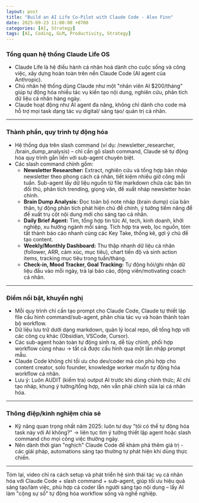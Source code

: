 ```yaml
---
layout: post
title: "Build an AI Life Co-Pilot with Claude Code - Alex Finn"
date: 2025-09-23 11:00:00 +0700
categories: [AI, Strategy]
tags: [AI, Coding, GLM, Productivity, Strategy]
---
```


### Tổng quan hệ thống Claude Life OS

- Claude Life là hệ điều hành cá nhân hoá dành cho cuộc sống và công việc, xây dựng hoàn toàn trên nền Claude Code (AI agent của Anthropic).
- Chủ nhân hệ thống dùng Claude như một "nhân viên AI $200/tháng" giúp tự động hóa nhiều tác vụ kiến tạo nội dung, nghiên cứu, phân tích dữ liệu cá nhân hàng ngày.
- Claude hoạt động như AI agent đa năng, không chỉ dành cho code mà hỗ trợ mọi task dạng tác vụ digital/ sáng tạo/ quản trị cá nhân.

***

### Thành phần, quy trình tự động hóa

- Hệ thống dựa trên slash command (ví dụ: /newsletter_researcher, /brain_dump_analysis) – chỉ cần gõ slash command, Claude sẽ tự động hóa quy trình gắn liền với sub-agent chuyên biệt.
- Các slash command chính gồm:
    - **Newsletter Researcher:** Extract, nghiên cứu và tổng hợp bản nháp newsletter theo phong cách cá nhân, tiết kiệm nhiều giờ công mỗi tuần. Sub-agent lấy dữ liệu nguồn từ file markdown chứa các bản tin đối thủ, phân tích trending, giọng văn, đề xuất nháp newsletter hoàn chỉnh.
    - **Brain Dump Analysis:** Đọc toàn bộ note nháp (brain dump) của bản thân, tự động phân tích phát hiện chủ đề chính, ý tưởng tiềm năng để đề xuất trụ cột nội dung mới cho sáng tạo cá nhân.
    - **Daily Brief Agent:** Tìm, tổng hợp tin tức AI, tech, kinh doanh, khởi nghiệp, xu hướng ngành mỗi sáng. Tích hợp tra web, lọc nguồn, tóm tắt thành báo cáo nhanh cùng các Key Take, thống kê, gợi ý chủ đề tạo content.
    - **Weekly/Monthly Dashboard:** Thu thập nhanh dữ liệu cá nhân (follower, ARR, cảm xúc, mục tiêu), chart tiến độ và sinh action items, tracking mục tiêu trong tuần/tháng.
    - **Check-in, Mood Tracker, Goal Tracking:** Tự động hỏi/ghi nhận dữ liệu đầu vào mỗi ngày, trả lại báo cáo, động viên/motivating coach cá nhân.

***

### Điểm nổi bật, khuyến nghị

- Mỗi quy trình chỉ cần tạo prompt cho Claude Code, Claude tự thiết lập file cấu hình command/sub-agent, phân chia tác vụ và hoàn thành toàn bộ workflow.
- Dữ liệu lưu trữ dưới dạng markdown, quản lý local repo, dễ tổng hợp với các công cụ khác (Obsidian, VSCode, Cursor).
- Các sub-agent hoàn toàn tự động sinh ra, dễ tùy chỉnh, phối hợp workflow cùng nhau → tất cả được cấu hình qua một lần nhập prompt mẫu.
- Claude Code không chỉ tối ưu cho dev/coder mà còn phù hợp cho content creator, solo founder, knowledge worker muốn tự động hóa workflow cá nhân.
- Lưu ý: Luôn AUDIT (kiểm tra) output AI trước khi dùng chính thức; AI chỉ tạo nháp, khung ý tưởng/tổng hợp, nên vẫn phải chỉnh sửa lại cá nhân hóa.

***

### Thông điệp/kinh nghiệm chia sẻ

- Kỹ năng quan trọng nhất năm 2025: luôn tư duy "tôi có thể tự động hóa task này với AI không?" → liên tục tìm ý tưởng thiết lập agent hoặc slash command cho mọi công việc thường ngày.
- Nên dành thời gian "nghịch" Claude Code để khám phá thêm giá trị - các giải pháp, automations sáng tạo thường tự phát hiện khi dùng thực chiến.

***

Tóm lại, video chỉ ra cách setup và phát triển hệ sinh thái tác vụ cá nhân hóa với Claude Code + slash command + sub-agent, giúp tối ưu hiệu quả sáng tạo/làm việc, phù hợp cả coder lẫn người sáng tạo nội dung – lấy AI làm "cộng sự số" tự động hóa workflow sống và nghề nghiệp.